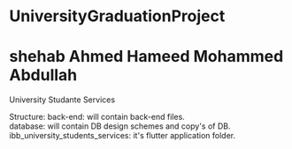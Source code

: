 # UniversityGraduationProject
# shehab   Ahmed    Hameed     Mohammed  Abdullah

  University Studante Services

  Structure:
      back-end: will contain back-end files.   
      database: will contain DB design                schemes and copy's of DB.  
      ibb_university_students_services: it's
          flutter application folder.  





#

